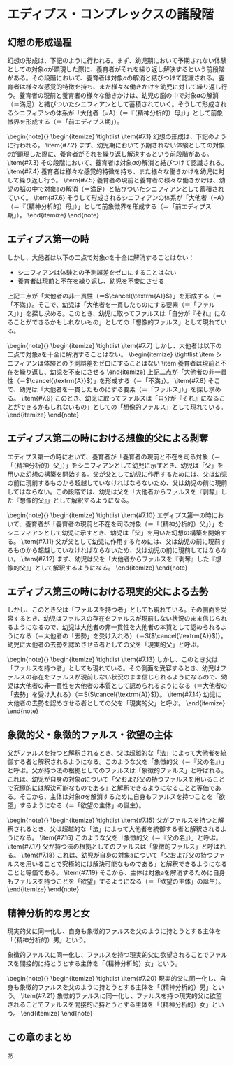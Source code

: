 # エディプス・コンプレックスの諸段階

## 幻想の形成過程

幻想の形成は、下記のように行われる。まず、幼児期において予期されない体験としての対象$a$が顕現した際に、養育者がそれを繰り返し解決するという前段階がある。その段階において、養育者は対象$a$の解消と結びつけて認識される。養育者は様々な感覚的特徴を持ち、また様々な働きかけを幼児に対して繰り返し行う。養育者の現前と養育者の様々な働きかけは、幼児の脳の中で対象$a$の解消（＝満足）と結びついたシニフィアンとして蓄積されていく。そうして形成されるシニフィアンの体系が「大他者（=A）（＝『（精神分析的）母』）」として前象徴界を形成する（＝「前エディプス期」）。

\begin{note}{}
  \begin{itemize}
    \tightlist
    \item{\#7.1}
      幻想の形成は、下記のように行われる。
    \item{\#7.2}
      まず、幼児期において予期されない体験としての対象$a$が顕現した際に、養育者がそれを繰り返し解決するという前段階がある。
    \item{\#7.3}
      その段階において、養育者は対象$a$の解消と結びつけて認識される。
    \item{\#7.4}
      養育者は様々な感覚的特徴を持ち、また様々な働きかけを幼児に対して繰り返し行う。
    \item{\#7.5}
      養育者の現前と養育者の様々な働きかけは、幼児の脳の中で対象aの解消（＝満足）と結びついたシニフィアンとして蓄積されていく。
    \item{\#7.6}
      そうして形成されるシニフィアンの体系が「大他者（=A）（＝『（精神分析的）母』）」として前象徴界を形成する（＝「前エディプス期」）。
  \end{itemize}
\end{note}

## エディプス第一の時

しかし、大他者は以下の二点で対象$a$を十全に解消することはない：
- シニフィアンは体験との予測誤差をゼロにすることはない
- 養育者は現前と不在を繰り返し、幼児を不安にさせる

上記二点が「大他者の非一貫性（＝$\cancel{\textrm{A}}$）」を形成する（＝「不満」）。そこで、幼児は「大他者を一貫したものにする要素（＝「ファルス」）」を探し求める。このとき、幼児に取ってファルスは「自分が『それ』になることができるかもしれないもの」としての「想像的ファルス」として現れている。

\begin{note}{}
  \begin{itemize}
    \tightlist
    \item{\#7.7}
      しかし、大他者は以下の二点で対象aを十全に解消することはない。
      \begin{itemize}
	      \tightlist
	      \item
          シニフィアンは体験との予測誤差をゼロにすることはない
	      \item
          養育者は現前と不在を繰り返し、幼児を不安にさせる
	    \end{itemize}
      上記二点が「大他者の非一貫性（＝$\cancel{\textrm{A}}$）」を形成する（＝「不満」）。
    \item{\#7.8}
      そこで、幼児は「大他者を一貫したものにする要素（＝「ファルス」）」を探し求める。
    \item{\#7.9}
      このとき、幼児に取ってファルスは「自分が『それ』になることができるかもしれないもの」としての「想像的ファルス」として現れている。
  \end{itemize}
\end{note}

## エディプス第二の時における想像的父による剥奪

エディプス第一の時において、養育者が「養育者の現前と不在を司る対象（＝「（精神分析的）父」）」をシニフィアンとして幼児に示すとき、幼児は「父」を用いた幻想の構築を開始する。父が父として幼児に作用するためには、父は幼児の前に現前するものから超越していなければならないため、父は幼児の前に現前してはならない。この段階では、幼児は父を「大他者からファルスを『剥奪』した『想像的父』」として解釈するようになる。

\begin{note}{}
  \begin{itemize}
    \tightlist
    \item{\#7.10}
      エディプス第一の時において、養育者が「養育者の現前と不在を司る対象（＝「（精神分析的）父」）」をシニフィアンとして幼児に示すとき、幼児は「父」を用いた幻想の構築を開始する。
    \item{\#7.11}
      父が父として幼児に作用するためには、父は幼児の前に現前するものから超越していなければならないため、父は幼児の前に現前してはならない。
    \item{\#7.12}
      まず、幼児は父を「大他者からファルスを『剥奪』した『想像的父』」として解釈するようになる。
  \end{itemize}
\end{note}

## エディプス第三の時における現実的父による去勢 

しかし、このとき父は「ファルスを持つ者」としても現れている。その側面を受容するとき、幼児はファルスの存在をファルスが現前しない状況のまま信じられるようになるので、幼児は大他者の非一貫性を大他者の本質として認められるようになる（＝大他者の「去勢」を受け入れる）（＝S($\cancel{\textrm{A}}$)）。幼児に大他者の去勢を認めさせる者としての父を「現実的父」と呼ぶ。

\begin{note}{}
  \begin{itemize}
    \tightlist
    \item{\#7.13}
      しかし、このとき父は「ファルスを持つ者」としても現れている。その側面を受容するとき、幼児はファルスの存在をファルスが現前しない状況のまま信じられるようになるので、幼児は大他者の非一貫性を大他者の本質として認められるようになる（＝大他者の「去勢」を受け入れる）（＝S($\cancel{\textrm{A}}$)）。
    \item{\#7.14}
      幼児に大他者の去勢を認めさせる者としての父を「現実的父」と呼ぶ。
  \end{itemize}
\end{note}

## 象徴的父・象徴的ファルス・欲望の主体

父がファルスを持つと解釈されるとき、父は超越的な「法」によって大他者を統御する者と解釈されるようになる。このような父を「象徴的父（＝『父の名』）」と呼ぶ。父が持つ法の根拠としてのファルスは「象徴的ファルス」と呼ばれる。これは、幼児が自身の対象$a$について「父および父の持つファルスを用いることで究極的には解決可能なものである」と解釈できるようになることと等価である。そこから、主体は対象$a$を解消するために自身もファルスを持つことを「欲望」するようになる（＝「欲望の主体」の誕生）。

\begin{note}{}
  \begin{itemize}
    \tightlist
    \item{\#7.15}
      父がファルスを持つと解釈されるとき、父は超越的な「法」によって大他者を統御する者と解釈されるようになる。
    \item{\#7.16}
      このような父を「象徴的父（＝『父の名』）」と呼ぶ。
    \item{\#7.17}
      父が持つ法の根拠としてのファルスは「象徴的ファルス」と呼ばれる。
    \item{\#7.18}
      これは、幼児が自身の対象aについて「父および父の持つファルスを用いることで究極的には解決可能なものである」と解釈できるようになることと等価である。
    \item{\#7.19}
      そこから、主体は対象aを解消するために自身もファルスを持つことを「欲望」するようになる（＝「欲望の主体」の誕生）。
  \end{itemize}
\end{note}

## 精神分析的な男と女

現実的父に同一化し、自身も象徴的ファルスを父のように持とうとする主体を「（精神分析的）男」という。

象徴的ファルスに同一化し、ファルスを持つ現実的父に欲望されることでファルスを間接的に持とうとする主体を「（精神分析的）女」という。

\begin{note}{}
  \begin{itemize}
    \tightlist
    \item{\#7.20}
      現実的父に同一化し、自身も象徴的ファルスを父のように持とうとする主体を「（精神分析的）男」という。
    \item{\#7.21}
      象徴的ファルスに同一化し、ファルスを持つ現実的父に欲望されることでファルスを間接的に持とうとする主体を「（精神分析的）女」という。
  \end{itemize}
\end{note}

## この章のまとめ

あ